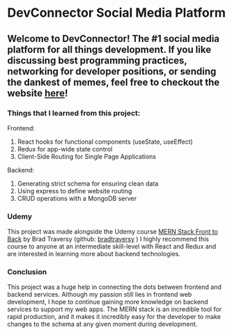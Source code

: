 # DevConnector Social Media Platform
Welcome to DevConnector! The #1 social media platform for all things development. 
If you like discussing best programming practices, networking for developer positions, or sending the dankest of memes, feel free to checkout the website [here](https://infinite-brook-88328.herokuapp.com/)!
-------

### Things that I learned from this project:
Frontend:
1. React hooks for functional components (useState, useEffect)
2. Redux for app-wide state control
3. Client-Side Routing for Single Page Applications

Backend:
1. Generating strict schema for ensuring clean data
2. Using express to define website routing
3. CRUD operations with a MongoDB server


### Udemy
This project was made alongside the Udemy course [MERN Stack Front to Back](https://www.udemy.com/course/mern-stack-front-to-back/) by Brad Traversy (github: [bradtraversy](https://github.com/bradtraversy) )
I highly recommend this course to anyone at an intermediate skill-level with React and Redux and are interested in learning more about backend technologies.


### Conclusion
This project was a huge help in connecting the dots between frontend and backend services. Although my passion still lies in frontend web development, I hope to continue gaining more knowledge on backend services to support my web apps. The MERN stack is an incredible tool for rapid production, and it makes it incredibly easy for the developer to make changes to the schema at any given moment during development.
